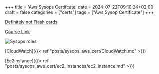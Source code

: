 +++
title = 'Aws Sysops Certifcate'
date = 2024-07-22T09:10:24+02:00
draft = false
categories = ["certs"]
tags = ["Aws Sysop Certificate"]
+++


[Definitely not Flash cards](https://quizlet.com/pl/935031346/aws-sysops-certification-flash-cards/?i=4jyjpe&x=1jqt)

[Course Link](https://www.youtube.com/watch?v=KX_AfyrhlgQ&t=1618s)

![Sysops roles](/Notes/roles_sysops_viusal.png)



[CloudWatch]({{< ref "posts/sysops_aws_cert/CloudWatch.md" >}})

[Ec2instance]({{< ref "posts/sysops_aws_cert/ec2_instances/ec2_instance.md" >}})
